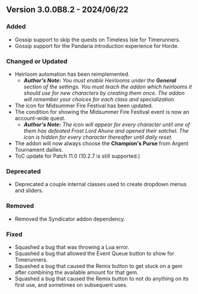 ## Version 3.0.0B8.2 - 2024/06/22

### Added
- Gossip support to skip the quests on Timeless Isle for Timerunners.
- Gossip support for the Pandaria introduction experience for Horde.
### Changed or Updated
- Heirloom automation has been reimplemented.
  - _**Author's Note:** You must enable Heirlooms under the **General** section of the settings. You must teach the addon which heirlooms it should use for new characters by creating them once. The addon will remember your choices for each class and specialization._
- The icon for Midsummer Fire Festival has been updated.
- The condition for showing the Midsummer Fire Festival event is now an account-wide quest.
  - _**Author's Note:** The icon will appear for every character until one of them has defeated Frost Lord Ahune and opened their satchel. The icon is hidden for every character thereafter until daily reset._
- The addon will now always choose the **Champion's Purse** from Argent Tournament dailies.
- ToC update for Patch 11.0 (10.2.7 is still supported.)
### Deprecated
- Deprecated a couple internal classes used to create dropdown menus and sliders.
### Removed
- Removed the Syndicator addon dependency.
### Fixed
- Squashed a bug that was throwing a Lua error.
- Squashed a bug that allowed the Event Queue button to show for Timerunners.
- Squashed a bug that caused the Remix button to get stuck on a gem after combining the available amount for that gem.
- Squashed a bug that caused the Remix button to not do anything on its first use, and sometimes on subsequent uses.